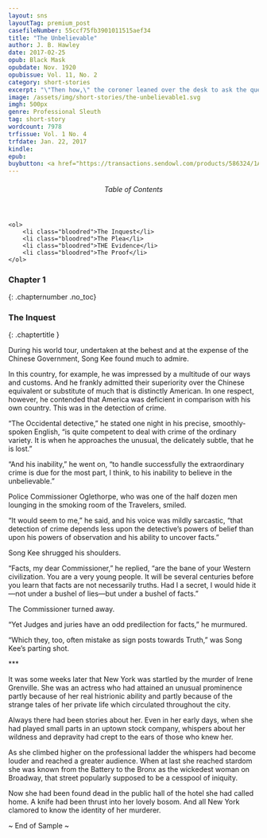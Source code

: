 ```yaml
---
layout: sns
layoutTag: premium_post
casefileNumber: 55ccf75fb3901011515aef34
title: "The Unbelievable"
author: J. B. Hawley
date: 2017-02-25
opub: Black Mask
opubdate: Nov. 1920
opubissue: Vol. 11, No. 2
category: short-stories
excerpt: "\"Then how,\" the coroner leaned over the desk to ask the question, \"do you account for the undeniable fact that your fingerprints are on the handle of the dagger?\""
image: /assets/img/short-stories/the-unbelievable1.svg
imgh: 500px
genre: Professional Sleuth
tag: short-story
wordcount: 7978
trfissue: Vol. 1 No. 4
trfdate: Jan. 22, 2017
kindle: 
epub: 
buybutton: <a href="https://transactions.sendowl.com/products/586324/1A1DDB08/purchase" rel="nofollow" class="add-to-cart">DOWNLOAD The Unbelievable</a><script type="text/javascript" src="https://transactions.sendowl.com/assets/sendowl.js" ></script>
---
```


<div class="toc">
	<header>
		<h6>Table of Contents</h6>
	</header>
	
	<ol>
		<li class="bloodred">The Inquest</li>
		<li class="bloodred">The Plea</li>
		<li class="bloodred">THE Evidence</li>
		<li class="bloodred">The Proof</li>
	</ol>
</div> <!-- table-of-contents -->

### Chapter 1
{: .chapternumber .no_toc}

### The Inquest
{: .chaptertitle }

During his world tour, undertaken at the behest and at the expense of the Chinese Government, Song Kee found much to admire.

In this country, for example, he was impressed by a multitude of our ways and customs. And he frankly admitted their superiority over the Chinese equivalent or substitute of much that is distinctly American. In one respect, however, he contended that America was deficient in comparison with his own country. This was in the detection of crime.

“The Occidental detective,” he stated one night in his precise, smoothly-spoken English, “is quite competent to deal with crime of the ordinary variety. It is when he approaches the unusual, the delicately subtle, that he is lost.”

“And his inability,” he went on, “to handle successfully the extraordinary crime is due for the most part, I think, to his inability to believe in the unbelievable.”

Police Commissioner Oglethorpe, who was one of the half dozen men lounging in the smoking room of the Travelers, smiled.

“It would seem to me,” he said, and his voice was mildly sarcastic, “that detection of crime depends less upon the detective’s powers of belief than upon his powers of observation and his ability to uncover facts.”

Song Kee shrugged his shoulders.

“Facts, my dear Commissioner,” he replied, “are the bane of your Western civilization. You are a very young people. It will be several centuries before you learn that facts are not necessarily truths. Had I a secret, I would hide it —not under a bushel of lies—but under a bushel of facts.”

The Commissioner turned away.

“Yet Judges and juries have an odd predilection for facts,” he murmured.

“Which they, too, often mistake as sign posts towards Truth,” was Song Kee’s parting shot.

\*\*\*

It was some weeks later that New York was startled by the murder of Irene Grenville. She was an actress who had attained an unusual prominence partly because of her real histrionic ability and partly because of the strange tales of her private life which circulated throughout the city.

Always there had been stories about her. Even in her early days, when she had played small parts in an uptown stock company, whispers about her wildness and depravity had crept to the ears of those who knew her.

As she climbed higher on the professional ladder the whispers had become louder and reached a greater audience. When at last she reached stardom she was known from the Battery to the Bronx as the wickedest woman on Broadway, that street popularly supposed to be a cesspool of iniquity.

Now she had been found dead in the public hall of the hotel she had called home. A knife had been thrust into her lovely bosom. And all New York clamored to know the identity of her murderer.

<p id="theend">~ End of Sample ~</p>